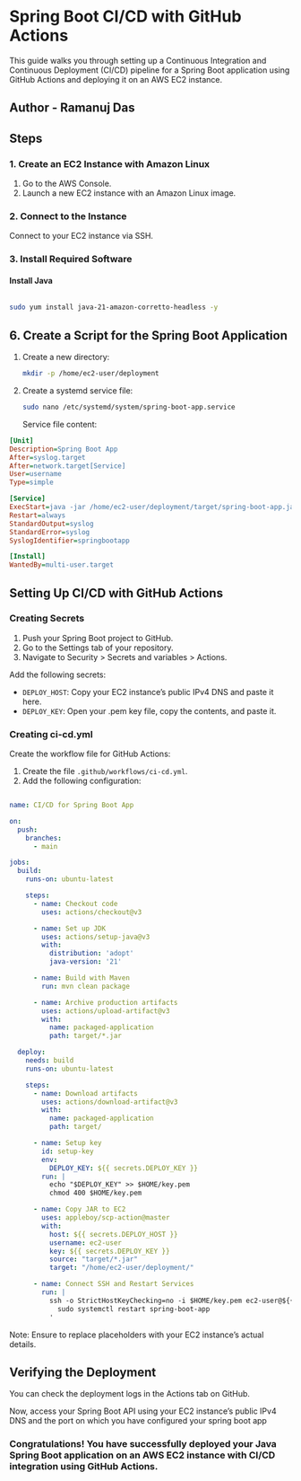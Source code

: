 # Spring Boot CI/CD with GitHub Actions

This guide walks you through setting up a Continuous Integration and Continuous Deployment (CI/CD) pipeline for a Spring Boot application using GitHub Actions and deploying it on an AWS EC2 instance.

## Author - Ramanuj Das

## Steps

### 1. Create an EC2 Instance with Amazon Linux

1. Go to the AWS Console.
2. Launch a new EC2 instance with an Amazon Linux image.

### 2. Connect to the Instance

Connect to your EC2 instance via SSH.

### 3. Install Required Software

#### Install Java

```bash

sudo yum install java-21-amazon-corretto-headless -y

```


## 6. Create a Script for the Spring Boot Application

1. Create a new directory:

    ```bash
    mkdir -p /home/ec2-user/deployment
    ```

2. Create a systemd service file:

    ```bash
    sudo nano /etc/systemd/system/spring-boot-app.service
    ```

    Service file content:

```ini
[Unit]
Description=Spring Boot App
After=syslog.target
After=network.target[Service]
User=username
Type=simple

[Service]
ExecStart=java -jar /home/ec2-user/deployment/target/spring-boot-app.jar
Restart=always
StandardOutput=syslog
StandardError=syslog
SyslogIdentifier=springbootapp

[Install]
WantedBy=multi-user.target

```


## Setting Up CI/CD with GitHub Actions

### Creating Secrets

1. Push your Spring Boot project to GitHub.
2. Go to the Settings tab of your repository.
3. Navigate to Security > Secrets and variables > Actions.

Add the following secrets:

- `DEPLOY_HOST`: Copy your EC2 instance’s public IPv4 DNS and paste it here.
- `DEPLOY_KEY`: Open your .pem key file, copy the contents, and paste it.

### Creating ci-cd.yml

Create the workflow file for GitHub Actions:

1. Create the file `.github/workflows/ci-cd.yml`.
2. Add the following configuration:

```yaml

name: CI/CD for Spring Boot App

on:
  push:
    branches:
      - main

jobs:
  build:
    runs-on: ubuntu-latest

    steps:
      - name: Checkout code
        uses: actions/checkout@v3

      - name: Set up JDK
        uses: actions/setup-java@v3
        with:
          distribution: 'adopt'
          java-version: '21'

      - name: Build with Maven
        run: mvn clean package

      - name: Archive production artifacts
        uses: actions/upload-artifact@v3
        with:
          name: packaged-application
          path: target/*.jar

  deploy:
    needs: build
    runs-on: ubuntu-latest

    steps:
      - name: Download artifacts
        uses: actions/download-artifact@v3
        with:
          name: packaged-application
          path: target/

      - name: Setup key
        id: setup-key
        env:
          DEPLOY_KEY: ${{ secrets.DEPLOY_KEY }}
        run: |
          echo "$DEPLOY_KEY" >> $HOME/key.pem
          chmod 400 $HOME/key.pem

      - name: Copy JAR to EC2
        uses: appleboy/scp-action@master
        with:
          host: ${{ secrets.DEPLOY_HOST }}
          username: ec2-user
          key: ${{ secrets.DEPLOY_KEY }}
          source: "target/*.jar"
          target: "/home/ec2-user/deployment/"

      - name: Connect SSH and Restart Services
        run: |
          ssh -o StrictHostKeyChecking=no -i $HOME/key.pem ec2-user@${{ secrets.DEPLOY_HOST }} '
            sudo systemctl restart spring-boot-app
          '

```

Note: Ensure to replace placeholders with your EC2 instance’s actual details.

## Verifying the Deployment

You can check the deployment logs in the Actions tab on GitHub.

Now, access your Spring Boot API using your EC2 instance’s public IPv4 DNS and the port on which you have configured your spring boot app

### Congratulations! You have successfully deployed your Java Spring Boot application on an AWS EC2 instance with CI/CD integration using GitHub Actions.
